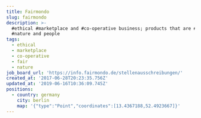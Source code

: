```yaml
---
title: Fairmondo
slug: fairmondo
description: >-
  #ethical #marketplace and #co-operative business; products that are #fair to
  #nature and people
tags:
  - ethical
  - marketplace
  - co-operative
  - fair
  - nature
job_board_url: 'https://info.fairmondo.de/stellenausschreibungen/'
created_at: '2017-06-28T20:23:35.756Z'
updated_at: '2019-06-16T10:36:09.745Z'
positions:
  - country: germany
    city: berlin
    map: '{"type":"Point","coordinates":[13.4367188,52.4923667]}'
---
```


